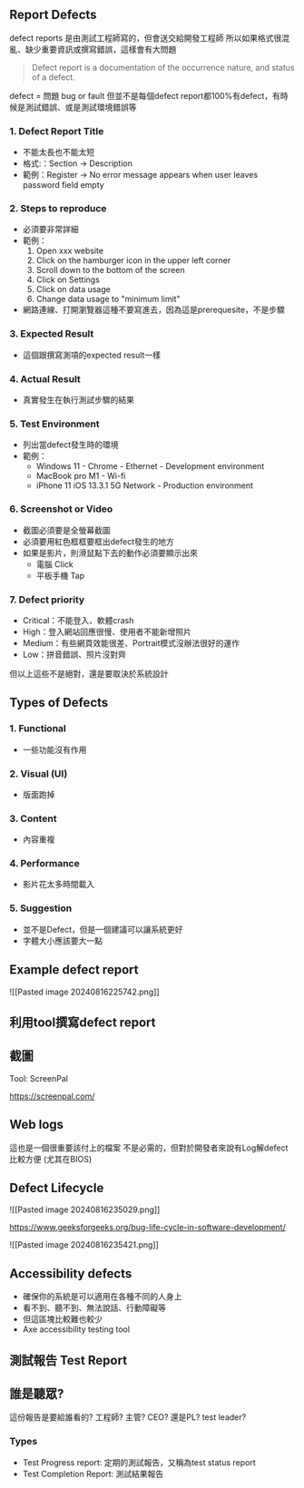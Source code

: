 
## Report Defects

defect reports 是由測試工程師寫的，但會送交給開發工程師
所以如果格式很混亂、缺少重要資訊或撰寫錯誤，這樣會有大問題

> Defect report is a documentation of the occurrence nature, and status of a defect.

defect = 問題 bug or fault
但並不是每個defect report都100%有defect，有時候是測試錯誤、或是測試環境錯誤等


### 1. Defect Report Title
- 不能太長也不能太短
- 格式:：Section -> Description
- 範例：Register -> No error message appears when user leaves password field empty

### 2. Steps to reproduce
- 必須要非常詳細
- 範例：
	1. Open xxx website
	2. Click on the hamburger icon in the upper left corner
	3. Scroll down to the bottom of the screen
	4. Click on Settings
	5. Click on data usage
	6. Change data usage to "minimum limit"
- 網路連線、打開瀏覽器這種不要寫進去，因為這是prerequesite，不是步驟

### 3. Expected Result
- 這個跟撰寫測項的expected result一樣


### 4. Actual Result
- 真實發生在執行測試步驟的結果


### 5. Test Environment
- 列出當defect發生時的環境
- 範例：
	- Windows 11 - Chrome - Ethernet - Development environment
	- MacBook pro M1 - Wi-fi
	- iPhone 11 iOS 13.3.1 5G Network - Production environment

### 6. Screenshot or Video
- 截圖必須要是全螢幕截圖
- 必須要用紅色框框要框出defect發生的地方
- 如果是影片，則滑鼠點下去的動作必須要顯示出來
	- 電腦 Click
	- 平板手機 Tap

### 7. Defect priority
- Critical：不能登入、軟體crash
- High：登入網站回應很慢、使用者不能新增照片
- Medium：有些網頁效能很差、Portrait模式沒辦法很好的運作
- Low：拼音錯誤、照片沒對齊

但以上這些不是絕對，還是要取決於系統設計

## Types of Defects


### 1. Functional
- 一些功能沒有作用

### 2. Visual (UI)
- 版面跑掉

### 3. Content
- 內容重複

### 4. Performance
- 影片花太多時間載入

### 5. Suggestion
- 並不是Defect，但是一個建議可以讓系統更好
- 字體大小應該要大一點


## Example defect report

![[Pasted image 20240816225742.png]]


## 利用tool撰寫defect report


## 截圖

Tool: ScreenPal

https://screenpal.com/

## Web logs

這也是一個很重要該付上的檔案
不是必需的，但對於開發者來說有Log解defect比較方便
(尤其在BIOS)


## Defect Lifecycle

![[Pasted image 20240816235029.png]]

https://www.geeksforgeeks.org/bug-life-cycle-in-software-development/

![[Pasted image 20240816235421.png]]

## Accessibility defects

- 確保你的系統是可以適用在各種不同的人身上
- 看不到、聽不到、無法說話、行動障礙等
- 但這區塊比較難也較少
- Axe accessibility testing tool

## 測試報告 Test Report

## 誰是聽眾?

這份報告是要給誰看的? 工程師? 主管? CEO? 還是PL? test leader?


### Types

- Test Progress report: 定期的測試報告，又稱為test status report
- Test Completion Report: 測試結果報告